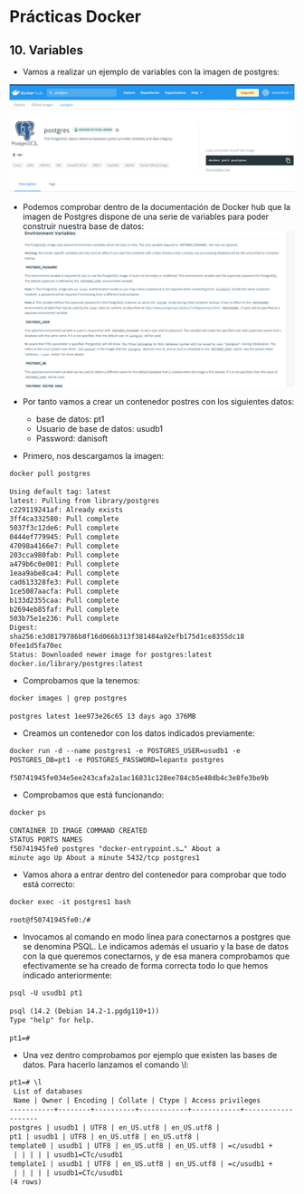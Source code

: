 # Prácticas Docker

## 10. Variables

- Vamos a realizar un ejemplo de variables con la imagen de postgres:

![logo-Danisoft sas](../postgres.png)

- Podemos comprobar dentro de la documentación de Docker hub que la
  imagen de Postgres dispone de una serie de variables para poder
  construir nuestra base de datos:
  ![logo-Danisoft sas](../postgres2.png)

- Por tanto vamos a crear un contenedor postres con los siguientes datos:

  - base de datos: pt1
  - Usuario de base de datos: usudb1
  - Password: danisoft

- Primero, nos descargamos la imagen:

```
docker pull postgres

Using default tag: latest
latest: Pulling from library/postgres
c229119241af: Already exists
3ff4ca332580: Pull complete
5037f3c12de6: Pull complete
0444ef779945: Pull complete
47098a4166e7: Pull complete
203cca980fab: Pull complete
a479b6c0e001: Pull complete
1eaa9abe8ca4: Pull complete
cad613328fe3: Pull complete
1ce5087aacfa: Pull complete
b133d2355caa: Pull complete
b2694eb85faf: Pull complete
503b75e1e236: Pull complete
Digest:
sha256:e3d8179786b8f16d066b313f381484a92efb175d1ce8355dc18
0fee1d5fa70ec
Status: Downloaded newer image for postgres:latest
docker.io/library/postgres:latest
```

- Comprobamos que la tenemos:

```
docker images | grep postgres

postgres latest 1ee973e26c65 13 days ago 376MB
```

- Creamos un contenedor con los datos indicados previamente:

```
docker run -d --name postgres1 -e POSTGRES_USER=usudb1 -e POSTGRES_DB=pt1 -e POSTGRES_PASSWORD=lepanto postgres

f50741945fe034e5ee243cafa2a1ac16831c128ee784cb5e48db4c3e8fe3be9b

```

- Comprobamos que está funcionando:

```
docker ps

CONTAINER ID IMAGE COMMAND CREATED
STATUS PORTS NAMES
f50741945fe0 postgres "docker-entrypoint.s…" About a
minute ago Up About a minute 5432/tcp postgres1

```

- Vamos ahora a entrar dentro del contenedor para comprobar que todo
  está correcto:

```
docker exec -it postgres1 bash

root@f50741945fe0:/#
```

- Invocamos al comando en modo línea para conectarnos a postgres que se denomina PSQL. Le indicamos además el usuario y la base de datos con la que queremos conectarnos, y de esa manera comprobamos que efectivamente se ha creado de forma correcta todo lo que hemos indicado anteriormente:

```
psql -U usudb1 pt1

psql (14.2 (Debian 14.2-1.pgdg110+1))
Type "help" for help.

pt1=#
```

- Una vez dentro comprobamos por ejemplo que existen las bases de
  datos. Para hacerlo lanzamos el comando \l:

```
pt1=# \l
 List of databases
 Name | Owner | Encoding | Collate | Ctype | Access privileges
-----------+--------+----------+------------+------------+-------------------
postgres | usudb1 | UTF8 | en_US.utf8 | en_US.utf8 |
pt1 | usudb1 | UTF8 | en_US.utf8 | en_US.utf8 |
template0 | usudb1 | UTF8 | en_US.utf8 | en_US.utf8 | =c/usudb1 +
 | | | | | usudb1=CTc/usudb1
template1 | usudb1 | UTF8 | en_US.utf8 | en_US.utf8 | =c/usudb1 +
 | | | | | usudb1=CTc/usudb1
(4 rows)
```
